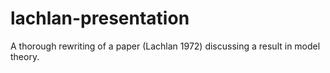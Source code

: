 # lachlan-presentation
A thorough rewriting of a paper (Lachlan 1972) discussing a result in model theory.
